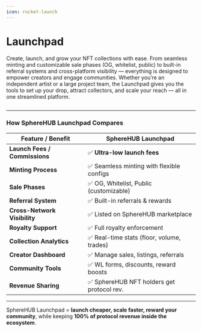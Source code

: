 ```yaml
---
icon: rocket-launch
---
```


# Launchpad

Create, launch, and grow your NFT collections with ease. From seamless minting and customizable sale phases (OG, whitelist, public) to built-in referral systems and cross-platform visibility — everything is designed to empower creators and engage communities. Whether you’re an independent artist or a large project team, the Launchpad gives you the tools to set up your drop, attract collectors, and scale your reach — all in one streamlined platform.

<figure><img src="https://i.ibb.co/ND1k487/launchpad.png" alt=""><figcaption></figcaption></figure>

***

### How SphereHUB Launchpad Compares

| Feature / Benefit             | **SphereHUB Launchpad**                   |
| ----------------------------- | ----------------------------------------- |
| **Launch Fees / Commissions** | ✅ **Ultra-low launch fees**               |
| **Minting Process**           | ✅ Seamless minting with flexible configs  |
| **Sale Phases**               | ✅ OG, Whitelist, Public (customizable)    |
| **Referral System**           | ✅ Built-in referrals & rewards            |
| **Cross-Network Visibility**  | ✅ Listed on SphereHUB marketplace         |
| **Royalty Support**           | ✅ Full royalty enforcement                |
| **Collection Analytics**      | ✅ Real-time stats (floor, volume, trades) |
| **Creator Dashboard**         | ✅ Manage sales, listings, referrals       |
| **Community Tools**           | ✅ WL forms, discounts, reward boosts      |
| **Revenue Sharing**           | ✅ SphereHUB NFT holders get protocol rev. |

***

SphereHUB Launchpad = **launch cheaper, scale faster, reward your community**, while keeping **100% of protocol revenue inside the ecosystem**.
